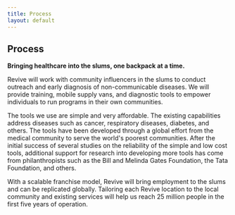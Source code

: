 ```yaml
---
title: Process
layout: default
---
```

<h2>Process</h2>

**Bringing healthcare into the slums, one backpack at a time.**


Revive  will work with community influencers in the slums to conduct outreach and early diagnosis of non-communicable diseases. We will provide training, mobile supply vans, and diagnostic tools to empower individuals to run programs in their own communities.  


The tools we use are simple and very affordable. The existing capabilities address diseases such as cancer, respiratory diseases, diabetes, and others. The tools have been developed through a global effort from the medical community to serve the world's poorest communities. After the initial success of several studies on the reliability of the simple and low cost tools, additional support for research into developing more tools has come from philanthropists such as the Bill and Melinda Gates Foundation, the Tata Foundation, and others. 


With a scalable franchise model, Revive will bring employment to the slums and can be replicated globally. Tailoring each Revive location to the local community and existing services will help us reach 25 million people in the first five years of operation.

